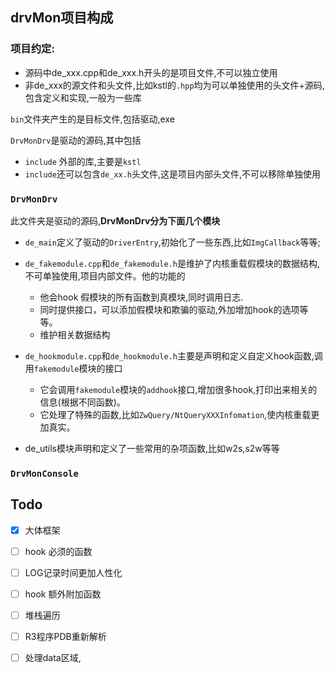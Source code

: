## drvMon项目构成

### **项目约定**:

- 源码中de_xxx.cpp和de_xxx.h开头的是项目文件,不可以独立使用
- 非de_xxx的源文件和头文件,比如kstl的`.hpp`均为可以单独使用的头文件+源码,包含定义和实现,一般为一些库

`bin`文件夹产生的是目标文件,包括驱动,exe

`DrvMonDrv`是驱动的源码,其中包括

- `include` 外部的库,主要是`kstl`
- `include`还可以包含`de_xx.h`头文件,这是项目内部头文件,不可以移除单独使用

### `DrvMonDrv`

此文件夹是驱动的源码,**DrvMonDrv分为下面几个模块**

- `de_main`定义了驱动的`DriverEntry`,初始化了一些东西,比如`ImgCallback`等等;
- `de_fakemodule.cpp`和`de_fakemodule.h`是维护了内核重载假模块的数据结构,不可单独使用,项目内部文件。他的功能的
  - 他会hook 假模块的所有函数到真模块,同时调用日志.
  - 同时提供接口，可以添加假模块和欺骗的驱动,外加增加hook的选项等等。
  - 维护相关数据结构


- `de_hookmodule.cpp`和`de_hookmodule.h`主要是声明和定义自定义hook函数,调用`fakemodule`模块的接口
  - 它会调用`fakemodule`模块的`addhook`接口,增加很多hook,打印出来相关的信息(根据不同函数)。
  - 它处理了特殊的函数,比如`ZwQuery/NtQueryXXXInfomation`,使内核重载更加真实。

- de_utils模块声明和定义了一些常用的杂项函数,比如w2s,s2w等等

### `DrvMonConsole`

## Todo

- [x] 大体框架

- [ ] hook 必须的函数
- [ ] LOG记录时间更加人性化
- [ ] hook 额外附加函数
- [ ] 堆栈遍历
- [ ] R3程序PDB重新解析
- [ ] 处理data区域,

### 







